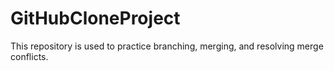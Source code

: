 # GitHubCloneProject
This repository is used to practice branching, merging, and resolving merge conflicts.
